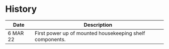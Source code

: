 # History

| Date      | Description |
| --------- | ----------- |
|  6 MAR 22 | First power up of mounted housekeeping shelf components.
